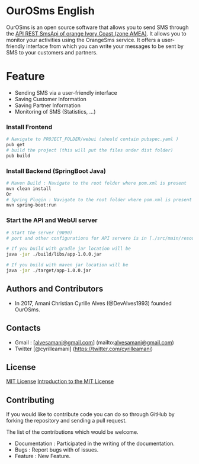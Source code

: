 # OurOSms English
OurOSms is an open source software that allows you to send SMS through the [API REST SmsApi of orange Ivory Coast (zone AMEA)](https://www.orangepartner.com/SMS-CI-API). It allows you to monitor your activities using the OrangeSms service. It offers a user-friendly interface from which you can write your messages to be sent by SMS to your customers and partners.

# Feature

* Sending SMS via a user-friendly interface
* Saving Customer Information
* Saving Partner Information
* Monitoring of SMS (Statistics, ...)


### Install Frontend
```bash
# Navigate to PROJECT_FOLDER/webui (should contain pubspec.yaml )
pub get
# build the project (this will put the files under dist folder)
pub build
```

### Install Backend (SpringBoot Java)
```bash
# Maven Build : Navigate to the root folder where pom.xml is present 
mvn clean install
Or
# Spring Plugin : Navigate to the root folder where pom.xml is present 
mvn spring-boot:run
```

### Start the API and WebUI server
```bash
# Start the server (9090)
# port and other configurations for API servere is in [./src/main/resources/application.properties](/src/main/resources/application.properties) file

# If you build with gradle jar location will be 
java -jar ./build/libs/app-1.0.0.jar

# If you build with maven jar location will be 
java -jar ./target/app-1.0.0.jar
```


## Authors and Contributors
* In 2017, Amani Christian Cyrille Alves (@DevAlves1993) founded OurOSms.

## Contacts

* Gmail : [alvesamani@gmail.com] (mailto:alvesamani@gmail.com)
* Twitter [@cyrilleamani] (https://twitter.com/cyrilleamani)

## License

[MIT License](http://www.opensource.org/licenses/mit-license.php) 
[Introduction to the MIT License](https://opensource.org/osd-annotated)

## Contributing
If you would like to contribute code you can do so through GitHub by forking the repository and sending a pull request.

The list of the contributions which would be welcome.

* Documentation : Participated in the writing of the documentation.
* Bugs : Report bugs with of issues.
* Feature : New Feature.

